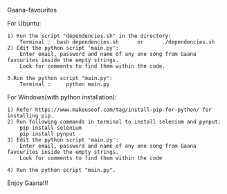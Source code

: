 Gaana-favourites


For Ubuntu:

	1) Run the script "dependencies.sh" in the directory:
		Terminal :	bash dependencies.sh      or      ./dependencies.sh
	2) Edit the python script 'main.py':
		Enter email, password and name of any one song from Gaana favourites inside the empty strings.
		Look for comments to find them within the code.

	3.Run the python script "main.py":
		Terminal :     python main.py



 For Windows(with python installation):
 
	1) Refer https://www.makeuseof.com/tag/install-pip-for-python/ for installing pip.
	2) Run following commands in terminal to install selenium and pynput:
		pip install selenium
		pip install pynput
	3) Edit the python script 'main.py':
		Enter email, password and name of any one song from Gaana favourites inside the empty strings.
		Look for comments to find them within the code
		
	4) Run the python script "main.py".



 Enjoy Gaana!!!
